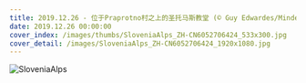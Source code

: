 ```yaml
---
title: 2019.12.26 - 位于Praprotno村之上的圣托马斯教堂 (© Guy Edwardes/Minden Pictures)
date: 2019.12.26 00:00:00
cover_index: /images/thumbs/SloveniaAlps_ZH-CN6052706424_533x300.jpg
cover_detail: /images/SloveniaAlps_ZH-CN6052706424_1920x1080.jpg
---
```


![SloveniaAlps](/images/SloveniaAlps_ZH-CN6052706424_1920x1080.jpg)
